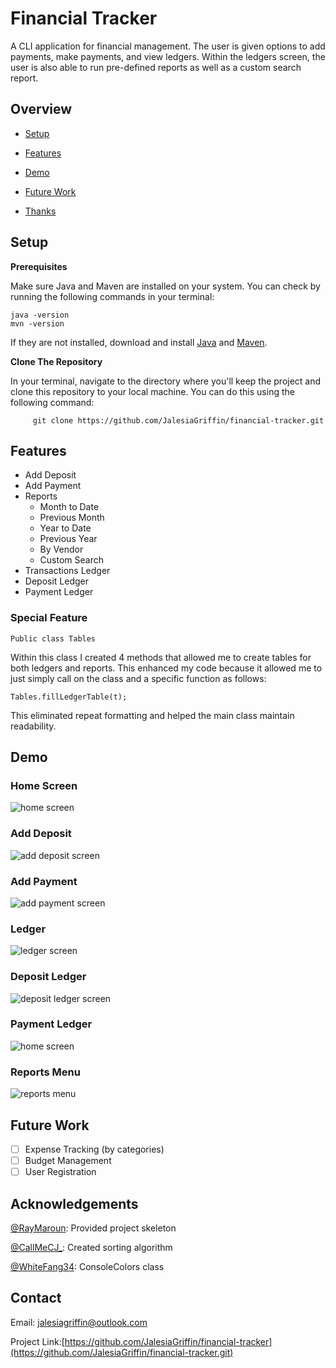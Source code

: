 # Financial Tracker

A CLI application for financial management. The user is given options to add payments, make payments, and view ledgers. Within the ledgers screen, the user is also able to run pre-defined reports as well as a custom search report.


## Overview

- [Setup](#setup)

- [Features](#features)

- [Demo](#demo)

- [Future Work](#features)

- [Thanks](#thanks)

## Setup
**Prerequisites**


Make sure Java and Maven are installed on your system.
You can check by running the following commands in your terminal:

```
java -version  
mvn -version
```
If they are not installed, download and install [Java](https://www.oracle.com/java/technologies/javase-downloads.html) and  [Maven](https://maven.apache.org/download.cgi).

**Clone The Repository**

In your terminal, navigate to the directory where you'll keep the project and clone this repository to your local machine. You can do this using the following command:
```
     git clone https://github.com/JalesiaGriffin/financial-tracker.git
```

## Features
- Add Deposit
- Add Payment
- Reports
  - Month to Date
  - Previous Month
  - Year to Date
  - Previous Year
  - By Vendor
  - Custom Search
- Transactions Ledger
- Deposit Ledger
- Payment Ledger

### **Special Feature**
```
Public class Tables
```

Within this class I created 4 methods that allowed me to create tables for both
ledgers and reports. This enhanced my code because it allowed me to just
simply call on the class and a specific function as follows:
```
Tables.fillLedgerTable(t);
```
This eliminated repeat formatting and helped the main class maintain readability.
## Demo
### Home Screen
![home screen](imgs/home.gif)
### Add Deposit
![add deposit screen](imgs/add-deposit.gif)
### Add Payment
![add payment screen](imgs/add-payment.gif)
### Ledger
![ledger screen](imgs/ledger.gif)
### Deposit Ledger
![deposit ledger screen](imgs/deposit-ledger-screen.gif)
### Payment Ledger
![home screen](imgs/payment-ledger.gif)
### Reports Menu
![reports menu](imgs/reports-menu.gif)

## Future Work
- [ ] Expense Tracking (by categories)
- [ ] Budget Management
- [ ] User Registration

## Acknowledgements
[@RayMaroun](https://github.com/RayMaroun): Provided project skeleton

[@CallMeCJ_](https://github.com/CallMeCJUnderscore): Created sorting algorithm

[@WhiteFang34](https://stackoverflow.com/questions/5762491/how-to-print-color-in-console-using-system-out-println#comment6599876_5762502): ConsoleColors class

## Contact
Email: jalesiagriffin@outlook.com

Project Link:[https://github.com/JalesiaGriffin/financial-tracker](https://github.com/JalesiaGriffin/financial-tracker.git)

